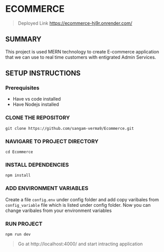 # ECOMMERCE
> Deployed Link https://ecommerce-hj9r.onrender.com/
## SUMMARY
This project is used MERN technology to create E-commerce application that we can use to real time customers with entigrated Admin Services.
## SETUP INSTRUCTIONS
### Prerequisites
* Have vs code installed 
* Have Nodejs installed
### CLONE THE REPOSITORY
```
git clone https://github.com/sangam-verma9/Ecommerce.git
```
### NAVIGARE TO PROJECT DIRECTORY
```
cd Ecommerce
```
### INSTALL DEPENDENCIES
```
npm install
```
### ADD ENVIRONMENT VARIABLES
Create a file ``config.env`` under config folder and add copy varibales from ``config_variable`` file which is listed under config folder. Now you can change varibales from your environment variables
### RUN PROJECT
```
npm run dev
```
> Go at http://localhost:4000/ and start intracting application

